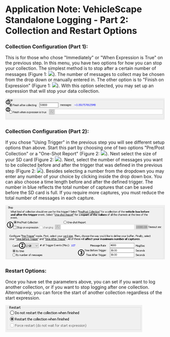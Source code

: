 # Application Note: VehicleScape Standalone Logging - Part 2: Collection and Restart Options

### Collection Configuration (Part 1):

This is for those who chose "Immediately" or "When Expression is True" on the previous step. In this menu, you have two options for how you can stop your collection. The simplest method is to stop after a certain number of messages (Figure 1: ![](https://cdn.intrepidcs.net/support/VehicleSpy/assets/smOne.gif)). The number of messages to collect may be chosen from the drop down or manually entered in. The other option is to "Finish on Expression" (Figure 1: ![](https://cdn.intrepidcs.net/support/VehicleSpy/assets/smTwo.gif)). With this option selected, you may set up an expression that will stop your data collection.

![Figure 1: Collection Configuration](../../.gitbook/assets/Collconfig.gif)

### Collection Configuration (Part 2):

If you chose "Using Trigger" in the previous step you will see different setup options than above.  Start this part by choosing one of two options "Pre/Post Collection" or a "One-Shot Report" (Figure 2: ![](https://cdn.intrepidcs.net/support/VehicleSpy/assets/smOne.gif)). Next select the size of your SD card (Figure 2: ![](https://cdn.intrepidcs.net/support/VehicleSpy/assets/smTwo.gif)). Next, select the number of messages you want to be collected before and after the trigger that was defined in the previous step (Figure 2: ![](https://cdn.intrepidcs.net/support/VehicleSpy/assets/smThree.gif)). Besides selecting a number from the dropdown you may enter any number of your choice by clicking inside the drop down box. You can also choose a time length before and after the defined trigger. The number in blue reflects the total number of captures that can be saved before the SD card is full.  If you require more captures, you must reduce the total number of messages in each capture.

![Figure 2: Collection Configuration (Pre/Post Trigger)](../../.gitbook/assets/Collconfig2trigger.gif)

### Restart Options:

Once you have set the parameters above, you can set if you want to log another collection, or if you want to stop logging after one collection. Alternatively, you can force the start of another collection regardless of the start expression.

![Figure 3: Restart Options](../../.gitbook/assets/RestartOptionsNew.gif)
